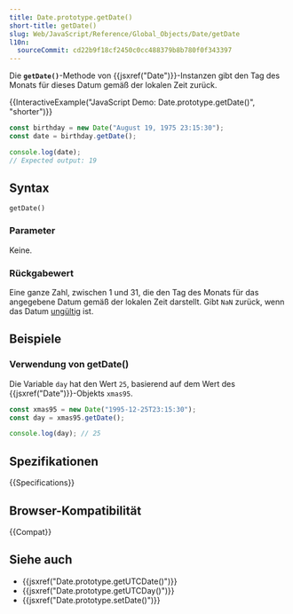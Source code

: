 ```yaml
---
title: Date.prototype.getDate()
short-title: getDate()
slug: Web/JavaScript/Reference/Global_Objects/Date/getDate
l10n:
  sourceCommit: cd22b9f18cf2450c0cc488379b8b780f0f343397
---
```


Die **`getDate()`**-Methode von {{jsxref("Date")}}-Instanzen gibt den Tag des Monats für dieses Datum gemäß der lokalen Zeit zurück.

{{InteractiveExample("JavaScript Demo: Date.prototype.getDate()", "shorter")}}

```js interactive-example
const birthday = new Date("August 19, 1975 23:15:30");
const date = birthday.getDate();

console.log(date);
// Expected output: 19
```

## Syntax

```js-nolint
getDate()
```

### Parameter

Keine.

### Rückgabewert

Eine ganze Zahl, zwischen 1 und 31, die den Tag des Monats für das angegebene Datum gemäß der lokalen Zeit darstellt. Gibt `NaN` zurück, wenn das Datum [ungültig](/de/docs/Web/JavaScript/Reference/Global_Objects/Date#the_epoch_timestamps_and_invalid_date) ist.

## Beispiele

### Verwendung von getDate()

Die Variable `day` hat den Wert `25`, basierend auf dem Wert des {{jsxref("Date")}}-Objekts `xmas95`.

```js
const xmas95 = new Date("1995-12-25T23:15:30");
const day = xmas95.getDate();

console.log(day); // 25
```

## Spezifikationen

{{Specifications}}

## Browser-Kompatibilität

{{Compat}}

## Siehe auch

- {{jsxref("Date.prototype.getUTCDate()")}}
- {{jsxref("Date.prototype.getUTCDay()")}}
- {{jsxref("Date.prototype.setDate()")}}
